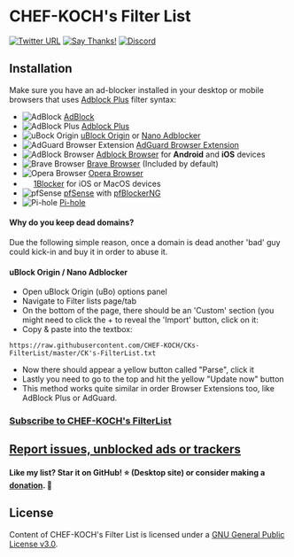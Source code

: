 # CHEF-KOCH's Filter List

[![Twitter URL](https://img.shields.io/twitter/url/https/twitter.com/fold_left.svg?style=social&label=Follow%20%40CHEF-KOCH)](https://twitter.com/CKsTechNews)
[![Say Thanks!](https://img.shields.io/badge/Say%20Thanks-!-1EAEDB.svg)](https://saythanks.io/to/CHEF-KOCH)
[![Discord](https://discordapp.com/api/guilds/418256415874875402/widget.png)](https://discord.me/CHEF-KOCH)


## Installation

Make sure you have an ad-blocker installed in your desktop or mobile browsers that uses [Adblock Plus](https://adblockplus.org/) filter syntax:
* ![AdBlock](https://i.imgur.com/3KbyifF.png) [AdBlock](https://getadblock.com)
* ![AdBlock Plus](https://i.imgur.com/kPRCfhu.png) [Adblock Plus](https://adblockplus.org/)
* ![uBock Origin](https://i.imgur.com/PSFuzKb.png) [uBlock Origin](https://github.com/gorhill/uBlock) or [Nano Adblocker](https://github.com/NanoAdblocker/NanoCore)
* ![AdGuard Browser Extension](https://i.imgur.com/zmMHq2j.png) [AdGuard Browser Extension](https://adguard.com/en/adguard-browser-extension/overview.html)
* ![AdBlock Browser](https://i.imgur.com/6pkmjA0.png) [Adblock Browser](https://adblockbrowser.org/) for **Android** and **iOS** devices
* ![Brave Browser](https://user-images.githubusercontent.com/831718/32730079-e80c013c-c853-11e7-83b4-7443bc489581.png) [Brave Browser](https://www.brave.com) (Included by default)
* ![Opera Browser](https://i.imgur.com/bP0t9xc.png) [Opera Browser](https://www.opera.com)
* <img src="https://1blocker.com/img/icon.png" width=16> [1Blocker](https://1blocker.com) for iOS or MacOS devices
* ![pfSense](https://i.imgur.com/ElyO5Ie.png) [pfSense](https://www.pfsense.org/) with [pfBlockerNG](https://www.tecmint.com/install-configure-pfblockerng-dns-black-listing-in-pfsense/)
* ![Pi-hole](https://i.imgur.com/0mgKKma.png) [Pi-hole](https://pi-hole.net)

#### Why do you keep dead domains?

Due the following simple reason, once a domain is dead another 'bad' guy could kick-in and buy it in order to abuse it.

#### uBlock Origin / Nano Adblocker
  - Open uBlock Origin (uBo) options panel
  - Navigate to Filter lists page/tab
  - On the bottom of the page, there should be an 'Custom' section (you might need to click the + to reveal the 'Import' button, click on it:
  - Copy & paste into the textbox:
  
  ```
  https://raw.githubusercontent.com/CHEF-KOCH/CKs-FilterList/master/CK's-FilterList.txt
  ```
  
  - Now there should appear a yellow button called "Parse", click it
  - Lastly you need to go to the top and hit the yellow "Update now" button
  - This method works quite similar in order Browser Extensions too, like AdBlock Plus or AdGuard.


### [Subscribe to CHEF-KOCH's FilterList](https://subscribe.adblockplus.org/?location=https://raw.githubusercontent.com/CHEF-KOCH/CKs-FilterList/master/CK's-FilterList.txt&title=CHEF-KOCH's-Filter-List)

## [Report issues, unblocked ads or trackers](./CONTRIBUTING.md)

#### Like my list? Star it on GitHub! :star: (Desktop site) or consider making a [donation](https://github.com/CHEF-KOCH/Donations). :muscle:

## License

Content of CHEF-KOCH's Filter List is licensed under a [GNU General Public License v3.0](https://github.com/CHEF-KOCH/CKs-FilterList/blob/master/LICENSE).
